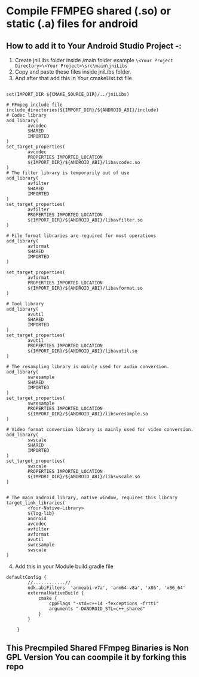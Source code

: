 # Compile FFMPEG shared (.so) or static (.a) files for android 




## How to add it to Your Android Studio Project -:
1. Create jniLibs folder inside /main folder example  ``\<Your Project Directory>\<Your Project>\src\main\jniLibs``
2. Copy and paste these files inside jniLibs folder.
3. And after that add this in Your cmakeList.txt file

```

set(IMPORT_DIR ${CMAKE_SOURCE_DIR}/../jniLibs)

# FFmpeg include file
include_directories(${IMPORT_DIR}/${ANDROID_ABI}/include)
# Codec library
add_library(
        avcodec
        SHARED
        IMPORTED
)
set_target_properties(
        avcodec
        PROPERTIES IMPORTED_LOCATION
        ${IMPORT_DIR}/${ANDROID_ABI}/libavcodec.so
)
# The filter library is temporarily out of use
add_library(
        avfilter
        SHARED
        IMPORTED
)
set_target_properties(
        avfilter
        PROPERTIES IMPORTED_LOCATION
        ${IMPORT_DIR}/${ANDROID_ABI}/libavfilter.so
)

# File format libraries are required for most operations
add_library(
        avformat
        SHARED
        IMPORTED
)

set_target_properties(
        avformat
        PROPERTIES IMPORTED_LOCATION
        ${IMPORT_DIR}/${ANDROID_ABI}/libavformat.so
)

# Tool library
add_library(
        avutil
        SHARED
        IMPORTED
)
set_target_properties(
        avutil
        PROPERTIES IMPORTED_LOCATION
        ${IMPORT_DIR}/${ANDROID_ABI}/libavutil.so
)

# The resampling library is mainly used for audio conversion.
add_library(
        swresample
        SHARED
        IMPORTED
)
set_target_properties(
        swresample
        PROPERTIES IMPORTED_LOCATION
        ${IMPORT_DIR}/${ANDROID_ABI}/libswresample.so
)

# Video format conversion library is mainly used for video conversion.
add_library(
        swscale
        SHARED
        IMPORTED
)
set_target_properties(
        swscale
        PROPERTIES IMPORTED_LOCATION
        ${IMPORT_DIR}/${ANDROID_ABI}/libswscale.so
)


# The main android library, native window, requires this library
target_link_libraries(
        <Your-Native-Library>
        ${log-lib}
        android
        avcodec
        avfilter
        avformat
        avutil
        swresample
        swscale
)
```
4. Add this in your Module build.gradle file
```
defaultConfig {
        //............//
        ndk.abiFilters  'armeabi-v7a', 'arm64-v8a', 'x86', 'x86_64'
        externalNativeBuild {
            cmake {
                cppFlags "-std=c++14 -fexceptions -frtti"
                arguments "-DANDROID_STL=c++_shared"
            }
        }

    }
```
## This Precmpiled Shared FFmpeg Binaries is Non GPL Version You can coompile it by forking this repo
